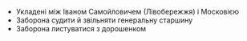 - Укладені між Іваном Самойловичем (Лівобережжя) і Московією
- Заборона судити й звільняти генеральну старшину
- Заборона листуватися з дорошенком